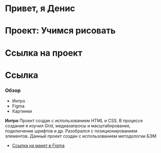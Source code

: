 # Привет, я Денис 

# Проект: Учимся рисовать

# Ссылка на проект 
# Ссылка 
### Обзор
* Интро
* Figma
* Картинки

**Интро**
Проект создан с использованием HTML и CSS. В процессе создания я изучил Grid, медиазапросы и масштабирование, подключение шрифтов и др. 
Разобрался с позиционированием элементов. Данный проект создан с использованием методологии БЭМ

* [Ссылка на макет в Figma](https://www.figma.com/file/5S2WSbEFL6awjVWJ0NWL8Q/Sprint-3_-Russia-_-desktop-mobile?node-id=28503%3A0)
